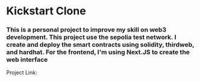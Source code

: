 # Kickstart Clone

### This is a personal project to improve my skill on web3 development. This project use the sepolia test network. I create and deploy the smart contracts using solidity, thirdweb, and hardhat. For the frontend, I'm using Next.JS to create the web interface

Project Link: 
